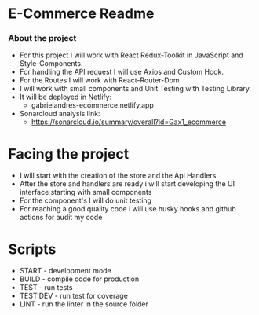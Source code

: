 # E-Commerce Readme

### About the project

- For this project I will work with React Redux-Toolkit in JavaScript and Style-Components.
- For handling the API request I will use Axios and Custom Hook.
- For the Routes I will work with React-Router-Dom
- I will work with small components and Unit Testing with Testing Library.
- It will be deployed in Netlify:
  - gabrielandres-ecommerce.netlify.app
- Sonarcloud analysis link:
  - https://sonarcloud.io/summary/overall?id=Gax1_ecommerce

# Facing the project

- I will start with the creation of the store and the Api Handlers
- After the store and handlers are ready i will start developing the UI interface starting with small components
- For the component's I will do unit testing
- For reaching a good quality code i will use husky hooks and github actions for audit my code

# Scripts

- START - development mode
- BUILD - compile code for production
- TEST - run tests
- TEST:DEV - run test for coverage
- LINT - run the linter in the source folder
